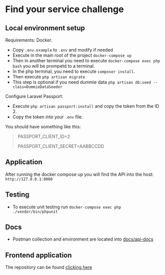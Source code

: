 # Find your service challenge

## Local environment setup

Requirements: Docker.

- Copy `.env.example` to `.env` and modify if needed
- Execute in the main root of the project `docker-compose up`
- Then in another terminal you need to execute `docker-compose exec php bash` you will be prompetd to a terminal.
- In the php terminal, you need to execute `composer install`.
- Then execute `php artisan migrate`
- This step is optional if you need dummie data `php artisan db:seed --class=DummieDataSeeder`

Configure Laravel Passport:

 - Execute `php artisan passport:install` and copy the token from the ID 2.
 - Copy the token into your `.env` file.
 
You should have something like this:

> PASSPORT_CLIENT_ID=2
>
> PASSPORT_CLIENT_SECRET=AABBCCDD

## Application

 After running the docker compose up you will find the API into the host: `http://127.0.0.1:8000`

## Testing

 - To execute unit testing run `docker-compose exec php ./vendor/bin/phpunit`
 
## Docs

 - Postman collection and environment are located into [docs/api-docs](./docs/api-docs) 

## Frontend application

The repository can be found [clicking here](https://github.com/Germanaz0/lrc-front)
